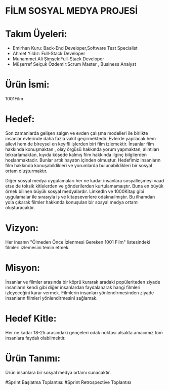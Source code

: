 
# FİLM SOSYAL MEDYA PROJESİ
# Takım Üyeleri:
* Emirhan Kuru: Back-End Developer,Software Test Specialist
* Ahmet Yıldız: Full-Stack Developer
* Muhammet Ali Şimşek:Full-Stack Developer
* Müşerref Selçuk Özdemir:Scrum Master , Business Analyst

# Ürün İsmi:
1001Film

# Hedef:
Son zamanlarda gelişen salgın ve evden çalışma modelleri ile birlikte insanlar evlerinde daha fazla vakit geçirmektedir. Evlerde yapılacak hem ailevi hem de bireysel en keyifli işlerden biri film izlemektir. İnsanlar film hakkında konuşmaktan , olay örgüsü hakkında yorum yapmaktan, alıntıları tekrarlamaktan, kıyıda köşede kalmış film hakkında ilginç bilgilerden hoşlanmaktadır. Bunlar artık hayatın içinden olmuştur. Hedefimiz insanların film hakkında konuşabildikleri ve yorumlarda bulunabildikleri bir sosyal ortam oluşturmaktır. 

Diğer sosyal medya uygulamaları her ne kadar insanlara sosyalleşmeyi vaad etse de toksik kitlelerden ve gönderilerden kurtulamamaıştır. Buna en büyük örnek bilinen büyük sosyal medyalardır. LinkedIn ve 1000Kitap gibi uygulamalar ile sırasıyla iş ve kitapseverlere odaknaılmıştır. Bu ilhamdan yola çıkarak filmler hakkında konuşulan bir sosyal medya ortamı oluşturacaktır. 

# Vizyon:
Her insanın "Ölmeden Önce İzlenmesi Gereken 1001 Film" listesindeki filmleri izlemesini temin etmek.

# Misyon:
İnsanlar ve filmler arasında bir köprü kurarak aradaki popüleriteden ziyade insanların kendi gibi diğer insanlardan faydalanarak hangi filmleri izleyeceğini karar vermek. Filmlerin insanları yönlendirmesinden ziyade insanların filmleri yönlendirmesini sağlamak. 

# Hedef Kitle:
Her ne kadar 18-25 arasındaki gençeleri odak noktası alsakta amacımız tüm insanlara faydalı olabilmektir. 

# Ürün Tanımı:
Ürün insanlara bir sosyal medya ortamı sunacaktır. 

#Sprint Başlatma Toplantısı:
#Sprint Retrospective Toplantısı







